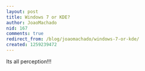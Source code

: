 ```yaml
---
layout: post
title: Windows 7 or KDE?
author: JoaoMachado
nid: 167
comments: true
redirect_from: /blog/joaomachado/windows-7-or-kde/
created: 1259239472
---
```

<p>Its all perception!!!</p>
